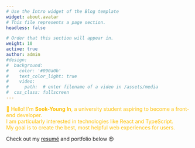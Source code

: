 ```yaml
---
# Use the Intro widget of the Blog template
widget: about.avatar
# This file represents a page section.
headless: false

# Order that this section will appear in.
weight: 10
active: true
author: admin
#design:
#  background:
#    color: '#090a0b'
#    text_color_light: true
#    video:
#      path:  # enter filename of a video in /assets/media
#  css_class: fullscreen
---
```


<p class="justify-text" style="color: #FFC107;">
👋 Hello! I'm <strong>Sook-Young In</strong>, a university student aspiring to become a front-end developer.<br>
I am particularly interested in technologies like React and TypeScript.<br>
My goal is to create the best, most helpful web experiences for users.
</p>

Check out my [resumé](/about/) and portfolio below 😍